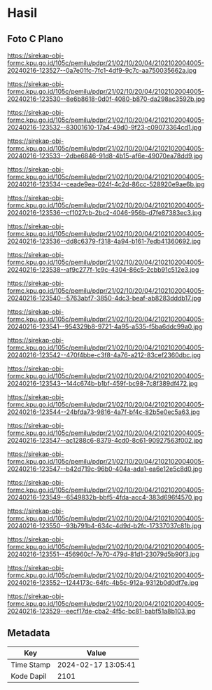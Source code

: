 # Hasil

## Foto C Plano

https://sirekap-obj-formc.kpu.go.id/105c/pemilu/pdpr/21/02/10/20/04/2102102004005-20240216-123527--0a7e01fc-7fc1-4df9-9c7c-aa750035662a.jpg

https://sirekap-obj-formc.kpu.go.id/105c/pemilu/pdpr/21/02/10/20/04/2102102004005-20240216-123530--8e6b8618-0d0f-4080-b870-da298ac3592b.jpg

https://sirekap-obj-formc.kpu.go.id/105c/pemilu/pdpr/21/02/10/20/04/2102102004005-20240216-123532--83001610-17a4-49d0-9f23-c09073364cd1.jpg

https://sirekap-obj-formc.kpu.go.id/105c/pemilu/pdpr/21/02/10/20/04/2102102004005-20240216-123533--2dbe6846-91d8-4b15-af6e-49070ea78dd9.jpg

https://sirekap-obj-formc.kpu.go.id/105c/pemilu/pdpr/21/02/10/20/04/2102102004005-20240216-123534--ceade9ea-024f-4c2d-86cc-528920e9ae6b.jpg

https://sirekap-obj-formc.kpu.go.id/105c/pemilu/pdpr/21/02/10/20/04/2102102004005-20240216-123536--cf1027cb-2bc2-4046-956b-d7fe87383ec3.jpg

https://sirekap-obj-formc.kpu.go.id/105c/pemilu/pdpr/21/02/10/20/04/2102102004005-20240216-123536--dd8c6379-f318-4a94-b161-7edb41360692.jpg

https://sirekap-obj-formc.kpu.go.id/105c/pemilu/pdpr/21/02/10/20/04/2102102004005-20240216-123538--af9c277f-1c9c-4304-86c5-2cbb91c512e3.jpg

https://sirekap-obj-formc.kpu.go.id/105c/pemilu/pdpr/21/02/10/20/04/2102102004005-20240216-123540--5763abf7-3850-4dc3-beaf-ab8283dddb17.jpg

https://sirekap-obj-formc.kpu.go.id/105c/pemilu/pdpr/21/02/10/20/04/2102102004005-20240216-123541--954329b8-9721-4a95-a535-f5ba6ddc99a0.jpg

https://sirekap-obj-formc.kpu.go.id/105c/pemilu/pdpr/21/02/10/20/04/2102102004005-20240216-123542--470f4bbe-c3f8-4a76-a212-83cef2360dbc.jpg

https://sirekap-obj-formc.kpu.go.id/105c/pemilu/pdpr/21/02/10/20/04/2102102004005-20240216-123543--144c674b-b1bf-459f-bc98-7c8f389df472.jpg

https://sirekap-obj-formc.kpu.go.id/105c/pemilu/pdpr/21/02/10/20/04/2102102004005-20240216-123544--24bfda73-9816-4a7f-bf4c-82b5e0ec5a63.jpg

https://sirekap-obj-formc.kpu.go.id/105c/pemilu/pdpr/21/02/10/20/04/2102102004005-20240216-123547--ac1288c6-8379-4cd0-8c61-90927563f002.jpg

https://sirekap-obj-formc.kpu.go.id/105c/pemilu/pdpr/21/02/10/20/04/2102102004005-20240216-123547--b42d719c-96b0-404a-ada1-ea6e12e5c8d0.jpg

https://sirekap-obj-formc.kpu.go.id/105c/pemilu/pdpr/21/02/10/20/04/2102102004005-20240216-123549--6549832b-bbf5-4fda-acc4-383d696f4570.jpg

https://sirekap-obj-formc.kpu.go.id/105c/pemilu/pdpr/21/02/10/20/04/2102102004005-20240216-123550--93b791b4-634c-4d9d-b2fc-17337037c81b.jpg

https://sirekap-obj-formc.kpu.go.id/105c/pemilu/pdpr/21/02/10/20/04/2102102004005-20240216-123551--456960cf-7e70-479d-81d1-23079d5b90f3.jpg

https://sirekap-obj-formc.kpu.go.id/105c/pemilu/pdpr/21/02/10/20/04/2102102004005-20240216-123552--1244173c-64fc-4b5c-912a-9312b0d0df7e.jpg

https://sirekap-obj-formc.kpu.go.id/105c/pemilu/pdpr/21/02/10/20/04/2102102004005-20240216-123529--eecf17de-cba2-4f5c-bc81-babf51a8b103.jpg


## Metadata

| Key        | Value               |
| ---------- | ------------------- |
| Time Stamp | 2024-02-17 13:05:41 |
| Kode Dapil | 2101                |



